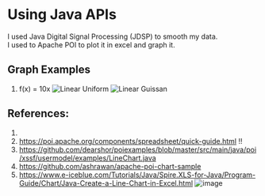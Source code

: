 # Using Java APIs

I used Java Digital Signal Processing (JDSP) to smooth my data. \
I used to Apache POI to plot it in excel and graph it.

## Graph Examples
1. f(x) = 10x
    ![Linear Uniform](https://github.com/user-attachments/assets/9cd526e6-714b-4bd5-8381-5fe485a3eaee)
    ![Linear Guissan](https://github.com/user-attachments/assets/d8298e9a-0692-4650-8d47-344dc11f0291)


## References:
1. 
2. https://poi.apache.org/components/spreadsheet/quick-guide.html !!
3. https://github.com/dearshor/poiexamples/blob/master/src/main/java/poi/xssf/usermodel/examples/LineChart.java
4.  https://github.com/ashrawan/apache-poi-chart-sample
5.  https://www.e-iceblue.com/Tutorials/Java/Spire.XLS-for-Java/Program-Guide/Chart/Java-Create-a-Line-Chart-in-Excel.html
![image](https://github.com/user-attachments/assets/a42569f5-ac34-47d3-918a-6f2ddeda3cbe)
